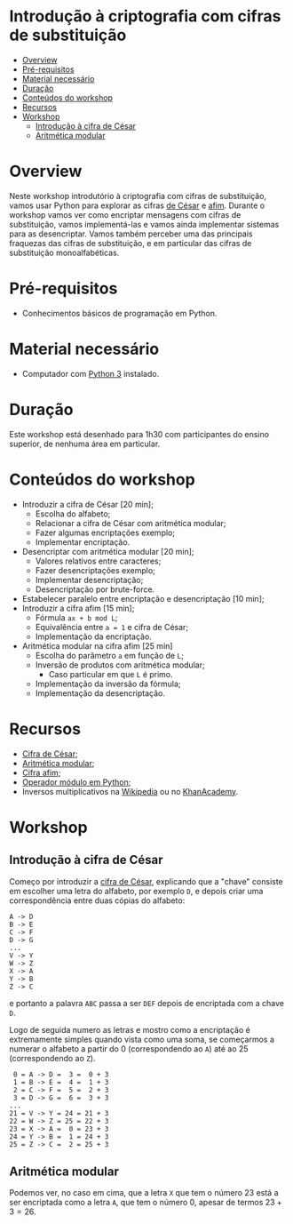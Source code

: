 
<!-- omit in toc -->
# Introdução à criptografia com cifras de substituição

- [Overview](#overview)
- [Pré-requisitos](#pr%c3%a9-requisitos)
- [Material necessário](#material-necess%c3%a1rio)
- [Duração](#dura%c3%a7%c3%a3o)
- [Conteúdos do workshop](#conte%c3%bados-do-workshop)
- [Recursos](#recursos)
- [Workshop](#workshop)
  - [Introdução à cifra de César](#introdu%c3%a7%c3%a3o-%c3%a0-cifra-de-c%c3%a9sar)
  - [Aritmética modular](#aritm%c3%a9tica-modular)


# Overview

Neste workshop introdutório à criptografia com cifras de substituição, vamos usar Python para explorar as cifras [de César][caesar-cipher] e [afim][affine-cipher]. Durante o workshop vamos ver como encriptar mensagens com cifras de substituição, vamos implementá-las e vamos ainda implementar sistemas para as desencriptar. Vamos também perceber uma das principais fraquezas das cifras de substituição, e em particular das cifras de substituição monoalfabéticas.

# Pré-requisitos

 - Conhecimentos básicos de programação em Python.

# Material necessário

 - Computador com [Python 3][python3] instalado.

# Duração

Este workshop está desenhado para 1h30 com participantes do ensino superior, de nenhuma área em particular.

# Conteúdos do workshop

 - Introduzir a cifra de César [20 min];
   - Escolha do alfabeto;
   - Relacionar a cifra de César com aritmética modular;
   - Fazer algumas encriptações exemplo;
   - Implementar encriptação.
 - Desencriptar com aritmética modular [20 min];
   - Valores relativos entre caracteres;
   - Fazer desencriptações exemplo;
   - Implementar desencriptação;
   - Desencriptação por brute-force.
 - Estabelecer paralelo entre encriptação e desencriptação [10 min];
 - Introduzir a cifra afim [15 min];
   - Fórmula `ax + b mod L`;
   - Equivalência entre `a = 1` e cifra de César;
   - Implementação da encriptação.
 - Aritmética modular na cifra afim [25 min]
   - Escolha do parâmetro `a` em função de `L`;
   - Inversão de produtos com aritmética modular;
     - Caso particular em que `L` é primo.
   - Implementação da inversão da fórmula;
   - Implementação da desencriptação.

# Recursos

  - [Cifra de César][caesar-cipher];
  - [Aritmética modular][modular-arithmetic];
  - [Cifra afim][affine-cipher];
  - [Operador módulo em Python][python-modulo-operator];
  - Inversos multiplicativos na [Wikipedia][multiplicative-inverses-wikipedia] ou no [KhanAcademy][multiplicative-inverses-khanacademy].


# Workshop

## Introdução à cifra de César

Começo por introduzir a [cifra de César](caesar-cipher), explicando que a "chave" consiste em escolher uma letra do alfabeto, por exemplo `D`, e depois criar uma correspondência entre duas cópias do alfabeto:

```
A -> D
B -> E
C -> F
D -> G
...
V -> Y
W -> Z
X -> A
Y -> B
Z -> C
```

e portanto a palavra `ABC` passa a ser `DEF` depois de encriptada com a chave `D`.

Logo de seguida numero as letras e mostro como a encriptação é extremamente simples quando vista como uma soma, se começarmos a numerar o alfabeto a partir do $0$ (correspondendo ao `A`) até ao $25$ (correspondendo ao `Z`).

```
 0 = A -> D =  3 =  0 + 3
 1 = B -> E =  4 =  1 + 3
 2 = C -> F =  5 =  2 + 3
 3 = D -> G =  6 =  3 + 3
...
21 = V -> Y = 24 = 21 + 3
22 = W -> Z = 25 = 22 + 3
23 = X -> A =  0 = 23 + 3
24 = Y -> B =  1 = 24 + 3
25 = Z -> C =  2 = 25 + 3
```

## Aritmética modular

Podemos ver, no caso em cima, que a letra `X` que tem o número $23$ está a ser encriptada como a letra `A`, que tem o número $0$, apesar de termos $23 + 3 = 26$.

[caesar-cipher]: https://en.wikipedia.org/wiki/Caesar_cipher
[affine-cipher]: https://en.wikipedia.org/wiki/Affine_cipher
[python3]: https://www.python.org/downloads/
[modular-arithmetic]: https://en.wikipedia.org/wiki/Modular_arithmetic
[python-modulo-operator]: https://realpython.com/python-operators-expressions/#arithmetic-operators
[multiplicative-inverses-wikipedia]: https://en.wikipedia.org/wiki/Modular_multiplicative_inverse
[multiplicative-inverses-khanacademy]: https://www.khanacademy.org/computing/computer-science/cryptography/modarithmetic/a/modular-inverses